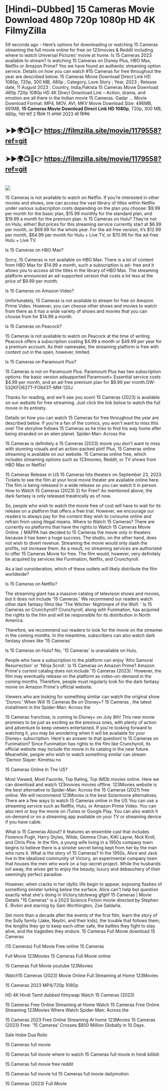 # [Hindi~DUbbed] 15 Cameras Movie Download 480p 720p 1080p HD 4K FilmyZilla


59 seconds ago - Here’s options for downloading or watching 15 Cameras streaming the full movie online for free on 123movies & Reddit including where to watch Universal Pictures’ movie at home. Is 15 Cameras 2023 available to stream? Is watching 15 Cameras on Disney Plus, HBO Max, Netflix or Amazon Prime? Yes we have found an authentic streaming option service. Details on how you can watch #15 Cameras for free throughout the year are described below. 15 Cameras Movie Download Direct Link HD 1080p, 720p, 300 MB, 480p ; Category, Love Story ; Year, 2023 ; Release date, 11 August 2023 ; Country, India,Pakista 15 Cameras Movie Download 480p 720p 1080p HD 4K Direct Download Link – Action, drama, and emotion are all there in the Indian movie 15 Cameras. Gadar ...
Movie Download Format: MP4, MOV, AVI, MKV
Movie Download Size: 496MB, 691MB, **15 Cameras Movie Download Direct Link HD 1080p**, 720p, 300 MB, 480p, गदर पार्ट 2 फिल्म 11 अगस्त 2023 को सिनेमा

## ➤►🌍📺📱👉   https://filmzilla.site/movie/1179558?ref=git

## ➤►🌍📺📱👉   https://filmzilla.site/movie/1179558?ref=git

#

<img src="https://image.tmdb.org/t/p/w780//yRqfdiRAEPcInhbXpogpYPDY1bp.jpg" />

15 Cameras is not available to watch on Netflix. If you’re interested in other movies and shows, one can access the vast library of titles within Netflix under various subscription costs depending on the plan you choose: $9.99 per month for the basic plan, $15.99 monthly for the standard plan, and $19.99 a month for the premium plan. Is 15 Cameras on Hulu? They’re not on Hulu, either! But prices for this streaming service currently start at $6.99 per month, or $69.99 for the whole year. For the ad-free version, it’s $12.99 per month, $64.99 per month for Hulu + Live TV, or $70.99 for the ad-free Hulu + Live TV.

Is 15 Cameras on HBO Max?

Sorry, 15 Cameras is not available on HBO Max. There is a lot of content from HBO Max for $14.99 a month, such a subscription is ad- free and it allows you to access all the titles in the library of HBO Max. The streaming platform announced an ad-supported version that costs a lot less at the price of $9.99 per month.

Is 15 Cameras on Amazon Video?

Unfortunately, 15 Cameras is not available to stream for free on Amazon Prime Video. However, you can choose other shows and movies to watch from there as it has a wide variety of shows and movies that you can choose from for $14.99 a month.

Is 15 Cameras on Peacock?

15 Cameras is not available to watch on Peacock at the time of writing. Peacock offers a subscription costing $4.99 a month or $49.99 per year for a premium account. As their namesake, the streaming platform is free with content out in the open, however, limited.

Is 15 Cameras on Paramount Plus?

15 Cameras is not on Paramount Plus. Paramount Plus has two subscription options: the basic version adsupported Paramount+ Essential service costs $4.99 per month, and an ad-free premium plan for $9.99 per month.DW-532KFO627T-FO643T-MM-120J

Thanks for reading, and we'll see you soon! 15 Cameras (2023) is available on our website for free streaming. Just click the link below to watch the full movie in its entirety.

Details on how you can watch 15 Cameras for free throughout the year are described below. If you're a fan of the comics, you won't want to miss this one! The storyline follows 15 Cameras as he tries to find his way home after being stranded on an alien planet. Spider-Man: Across the

15 Cameras is definitely a 15 Cameras (2023) movie you don't want to miss with stunning visuals and an action-packed plot! Plus, 15 Cameras online streaming is available on our website. 15 Cameras online free, which includes streaming options such as 123movies, Reddit, or TV shows from HBO Max or Netflix!

15 Cameras Release in US 15 Cameras hits theaters on September 23, 2023. Tickets to see the film at your local movie theater are available online here. The film is being released in a wide release so you can watch it in person. How to Watch 15 Cameras (2023) 2) for Free? As mentioned above, the dark fantasy is only released theatrically as of now.

So, people who wish to watch the movie free of cost will have to wait for its release on a platform that offers a free trial. However, we encourage our readers to always pay for the content they wish to consume online and refrain from using illegal means. Where to Watch 15 Cameras? There are currently no platforms that have the rights to Watch 15 Cameras Movie Online. ) MAPPA has decided to 15 Cameras the movie only in theaters because it has been a huge success. The studio, on the other hand, does not wish to divert revenue. Streaming the movie would only slash the profits, not increase them. As a result, no streaming services are authorized to offer 15 Cameras Movie for free. The film would, however, very definitely be acquired by services like Funimation, Netflix, and Crunchyroll.

As a last consideration, which of these outlets will likely distribute the film worldwide?

Is 15 Cameras on Netflix?

The streaming giant has a massive catalog of television shows and movies, but it does not include '15 Cameras.' We recommend our readers watch other dark fantasy films like 'The Witcher: Nightmare of the Wolf. ' Is 15 Cameras on Crunchyroll? Crunchyroll, along with Funimation, has acquired the rights to the film and will be responsible for its distribution in North America.

Therefore, we recommend our readers to look for the movie on the streamer in the coming months. In the meantime, subscribers can also watch dark fantasy shows like '15 Cameras'

Is 15 Cameras on Hulu? No, '15 Cameras' is unavailable on Hulu.

People who have a subscription to the platform can enjoy 'Afro Samurai Resurrection' or 'Ninja Scroll.' Is 15 Cameras on Amazon Prime? Amazon Prime's current catalog does not include '15 Cameras (2023).' However, the film may eventually release on the platform as video-on-demand in the coming months. Therefore, people must regularly look for the dark fantasy movie on Amazon Prime's official website.

Viewers who are looking for something similar can watch the original show 'Dororo.' When Will 15 Cameras Be on Disney+? 15 Cameras , the latest installment in the Spider-Man: Across the

15 Cameras franchise, is coming to Disney+ on July 8th! This new movie promises to be just as exciting as the previous ones, with plenty of action and adventure to keep viewers entertained. If you're looking forward to watching it, you may be wondering when it will be available for your Disney+ subscription. Here's an answer to that question! Is 15 Cameras on Funimation? Since Funimation has rights to the film like Crunchyroll, its official website may include the movie in its catalog in the near future. Meanwhile, people who wish to watch something similar can stream 'Demon Slayer: Kimetsu no

15 Cameras Online In The US?

Most Viewed, Most Favorite, Top Rating, Top IMDb movies online. Here we can download and watch 123movies movies offline. 123Movies website is the best alternative to Spider-Man: Across the 15 Cameras (2021) free online. We will recommend 123Movies is the best Solarmovie alternatives. There are a few ways to watch 15 Cameras online in the US You can use a streaming service such as Netflix, Hulu, or Amazon Prime Video. You can also rent or buy the movie on iTunes or Google Play. You can also watch it on-demand or on a streaming app available on your TV or streaming device if you have cable.

What is 15 Cameras About? It features an ensemble cast that includes Florence Pugh, Harry Styles, Wilde, Gemma Chan, KiKi Layne, Nick Kroll, and Chris Pine. In the film, a young wife living in a 1950s company town begins to believe there is a sinister secret being kept from her by the man who runs it. What is the story of 15 Cameras? In the 1950s, Alice and Jack live in the idealized community of Victory, an experimental company town that houses the men who work on a top-secret project. While the husbands toil away, the wives get to enjoy the beauty, luxury and debauchery of their seemingly perfect paradise.

However, when cracks in her idyllic life begin to appear, exposing flashes of something sinister lurking below the surface, Alice can't help but question exactly what she's doing in Victory.tdctewsg gfghf 15 Cameras | Movie Details "15 Cameras" is a 2023 Science Fiction movie directed by Stephen E. Rivkin and starring by Sam Worthington, Zoe Saldaña.

Set more than a decade after the events of the first film, learn the story of the Sully family (Jake, Neytiri, and their kids), the trouble that follows them, the lengths they go to keep each other safe, the battles they fight to stay alive, and the tragedies they endure. 15 Cameras Full Movie download 15 Cameras

(15 Cameras) Full Movie Free online 15 Cameras

Full Movie 123Movies 15 Cameras Full Movie online

15 Cameras Full Movie youtube 123Movies

Watch15 Cameras (2023) Movie Online Full Streaming at Home 123Movies

15 Cameras 2023 MP4/720p 1080p

HD 4K Hindi Tamil dubbed filmywap Watch 15 Cameras (2023)

15 Cameras Free Online Streaming at Home Watch 15 Cameras Free Online Streaming 123Movies Where Watch Spider-Man: Across the

15 Cameras 2023 Free Online Streaming At home 123Movies 15 Cameras (2023) Free: '15 Cameras' Crosses $850 Million Globally in 10 Days.

Sale Hobe Dua Roilo

15 Cameras full movie

15 Cameras full movie where to watch 15 Cameras full movie in hindi bilibili

15 Cameras full movie free reddit

15 Cameras full movie hd 15 Cameras full movie dailymotion

15 Cameras (2023) Full Movie